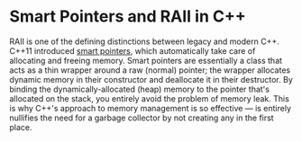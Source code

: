 # Smart Pointers and RAII in C++
RAII is one of the defining distinctions between legacy and modern C++. C++11 introduced [smart pointers](https://github.com/EthanC2/Notes-and-Writeups/blob/main/C%2B%2B/Memory%20Management/Smart%20Pointers%20and%20RAII.md), which automatically take care of allocating and freeing memory. Smart pointers are essentially
a class that acts as a thin wrapper around a raw (normal) pointer; the wrapper allocates dynamic memory in their constructor and deallocate it in their destructor. By binding the
dynamically-allocated (heap) memory to the pointer that's allocated on the stack, you entirely avoid the problem of memory leak. This is why C++'s approach to memory management 
is so effective — is entirely nullifies the need for a garbage collector by not creating any in the first place.
